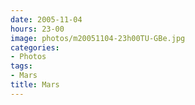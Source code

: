 ```yaml
---
date: 2005-11-04
hours: 23-00
image: photos/m20051104-23h00TU-GBe.jpg
categories: 
- Photos 
tags: 
- Mars 
title: Mars
---
```

